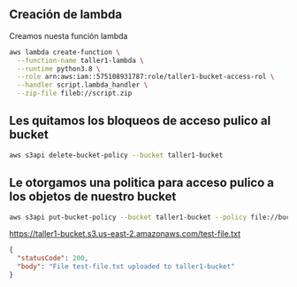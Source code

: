 ## Creación de lambda
Creamos nuesta función lambda

```bash
aws lambda create-function \
  --function-name taller1-lambda \
  --runtime python3.8 \
  --role arn:aws:iam::575108931787:role/taller1-bucket-access-rol \
  --handler script.lambda_handler \
  --zip-file fileb://script.zip
```
## Les quitamos los bloqueos de acceso pulico al bucket
```bash
aws s3api delete-bucket-policy --bucket taller1-bucket
```
## Le otorgamos una politica para acceso pulico a los objetos de nuestro bucket
```bash
aws s3api put-bucket-policy --bucket taller1-bucket --policy file://bucket-public-policy.json
```
https://taller1-bucket.s3.us-east-2.amazonaws.com/test-file.txt
```json
{
  "statusCode": 200,
  "body": "File test-file.txt uploaded to taller1-bucket"
}
```



